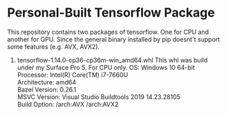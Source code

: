 # Personal-Built Tensorflow Package
This repository contains two packages of tensorflow. One for CPU and another for GPU. Since the general binary installed by pip doesnt't support some features (e.g. AVX, AVX2). 
1. tensorflow-1.14.0-cp36-cp36m-win_amd64.whl
   This whl was build under my Surface Pro 5. For CPU only.
   OS: Windows 10 64-bit  
   Processor: Intel(R) Core(TM) i7-7660U  
   Architecture: amd64  
   Bazel Version: 0.26.1  
   MSVC Version: Visual Studio Buildtools 2019 14.23.28105  
   Build Option: /arch:AVX /arch:AVX2  
